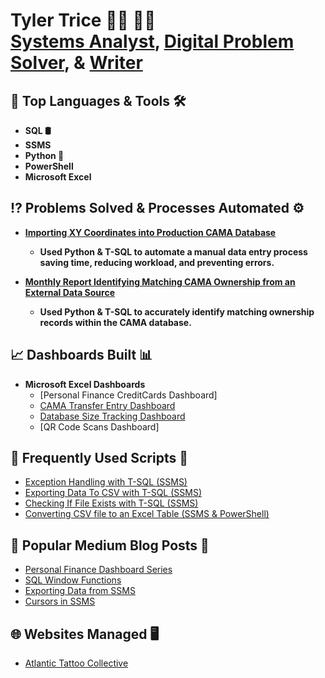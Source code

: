 <h1>Tyler Trice 🙋‍♂️ 👨‍💻
  <br/>
  <a href="https://github.com/deltron2020">Systems Analyst</a>, 
  <a href="">Digital Problem Solver</a>, & 
  <a href="">Writer</a>
</h1>
  

<h2>🧰 Top Languages & Tools 🛠</h2> 

- <b>SQL 🛢</b>
- <b> SSMS </b>
- <b> Python 🐍</b>
- <b> PowerShell </b>
- <b> Microsoft Excel </b>

<h2>⁉ Problems Solved & Processes Automated ⚙</h2>

- <b>[Importing XY Coordinates into Production CAMA Database](https://github.com/Deltron2020/XYCoordinateImport)</b>
  - <b>Used Python & T-SQL to automate a manual data entry process saving time, reducing workload, and preventing errors.</b>
  
- <b>[Monthly Report Identifying Matching CAMA Ownership from an External Data Source]()</b>
  - <b>Used Python & T-SQL to accurately identify matching ownership records within the CAMA database. </b>
  

<h2>📈 Dashboards Built 📊</h2>

- <b>Microsoft Excel Dashboards </b>
  - [Personal Finance CreditCards Dashboard]
  - [CAMA Transfer Entry Dashboard](https://github.com/Deltron2020/TransferEntryAnalysisDashboard)
  - [Database Size Tracking Dashboard](https://github.com/Deltron2020/DatabaseSizeTrackingDashboard/tree/main)
  - [QR Code Scans Dashboard]
    
<h2>🚦 Frequently Used Scripts 📜</h2>

  - [Exception Handling with T-SQL (SSMS)](https://github.com/Deltron2020/ExceptionHandling)
  - [Exporting Data To CSV with T-SQL (SSMS)](https://github.com/Deltron2020/ExportDataToCsv)
  - [Checking If File Exists with T-SQL (SSMS)](https://github.com/Deltron2020/doesFileExist)
  - [Converting CSV file to an Excel Table (SSMS & PowerShell)](https://github.com/Deltron2020/CSVtoXLSXwTable)

<h2>📑 Popular Medium Blog Posts 📖</h2>

- [Personal Finance Dashboard Series](https://medium.com/@ttrice1/my-first-automated-dashboard-the-overview-9ea7b4bb592b)
- [SQL Window Functions](https://medium.com/@ttrice1/sql-window-functions-put-them-to-work-8b211315d8eb)
- [Exporting Data from SSMS](https://medium.com/@ttrice1/exporting-reports-from-ssms-the-easy-way-with-headers-38a17f4679c6)
- [Cursors in SSMS](https://medium.com/@ttrice1/beware-of-the-cursor-object-or-not-d49309e2c835)

<h2>🌐 Websites Managed 🖥</h2>

- [Atlantic Tattoo Collective](https://www.atlantictattooco.com)

<!--
-- comments?
<h2> 🤳 Connect with me:</h2>

[<img align="left" alt="JoshMadakor | Twitter" width="22px" src="https://cdn.jsdelivr.net/npm/simple-icons@v3/icons/twitter.svg" />][twitter]
[<img align="left" alt="JoshMadakor | LinkedIn" width="22px" src="https://cdn.jsdelivr.net/npm/simple-icons@v3/icons/linkedin.svg" />][linkedin]
[<img align="left" alt="JoshMadakor | Instagram" width="22px" src="https://cdn.jsdelivr.net/npm/simple-icons@v3/icons/instagram.svg" />][instagram]

[twitter]: https://twitter.com/
[youtube]: https://www.youtube.com/c/
[instagram]: https://www.instagram.com/
[linkedin]: https://linkedin.com/in/
-->
